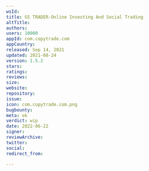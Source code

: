 ```yaml
---
wsId: 
title: GS TRADER-Online Investing And Social Trading
altTitle: 
authors: 
users: 10000
appId: com.copytrade.com
appCountry: 
released: Sep 14, 2021
updated: 2021-08-24
version: 1.5.2
stars: 
ratings: 
reviews: 
size: 
website: 
repository: 
issue: 
icon: com.copytrade.com.png
bugbounty: 
meta: ok
verdict: wip
date: 2022-06-22
signer: 
reviewArchive: 
twitter: 
social: 
redirect_from: 

---
```



